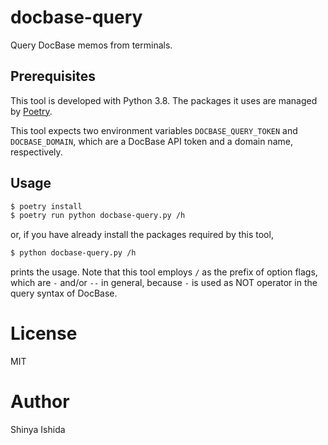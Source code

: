 # docbase-query

Query DocBase memos from terminals.

## Prerequisites

This tool is developed with Python 3.8. The packages it uses are managed by
[Poetry](https://python-poetry.org/).

This tool expects two environment variables `DOCBASE_QUERY_TOKEN` and 
`DOCBASE_DOMAIN`, which are a DocBase API token and a domain name, respectively.

## Usage

```bash
$ poetry install
$ poetry run python docbase-query.py /h
```

or, if you have already install the packages required by this tool,

```bash
$ python docbase-query.py /h
```

prints the usage. Note that this tool employs `/` as the prefix of option flags,
which are `-` and/or `--` in general, because `-` is used as NOT operator in the
query syntax of DocBase.

# License

MIT

# Author

Shinya Ishida
